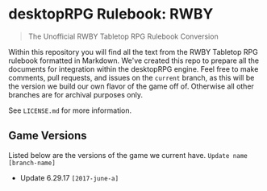 # desktopRPG Rulebook: RWBY
> The Unofficial RWBY Tabletop RPG Rulebook Conversion

Within this repository you will find all the text from the RWBY Tabletop RPG rulebook formatted in Markdown. We've created this repo to prepare all the documents for integration within the desktopRPG engine. Feel free to make comments, pull requests, and issues on the `current` branch, as this will be the version we build our own flavor of the game off of. Otherwise all other branches are for archival purposes only.

See `LICENSE.md` for more information.


## Game Versions

Listed below are the versions of the game we current have. `Update name [branch-name]`

- Update 6.29.17 `[2017-june-a]`
